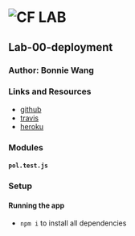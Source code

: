 # ![CF](http://i.imgur.com/7v5ASc8.png) LAB

## Lab-00-deployment

### Author: Bonnie Wang

### Links and Resources

- [github](https://github.com/401-advanced-javascript-bw/lab-00-deployment/pull/1)
- [travis](https://www.travis-ci.com/401-advanced-javascript-bw/lab-00-deployment)
- [heroku](https://dashboard.heroku.com/apps/lab-00-deployment-bw) 

### Modules

#### `pol.test.js`

### Setup

#### Running the app

- `npm i` to install all dependencies
